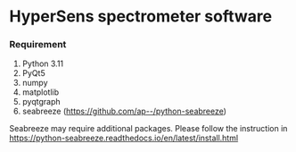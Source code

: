 # HyperSens spectrometer software

### Requirement
1. Python 3.11
2. PyQt5
3. numpy
4. matplotlib
5. pyqtgraph
6. seabreeze (https://github.com/ap--/python-seabreeze)

Seabreeze may require additional packages. Please follow the instruction in https://python-seabreeze.readthedocs.io/en/latest/install.html

